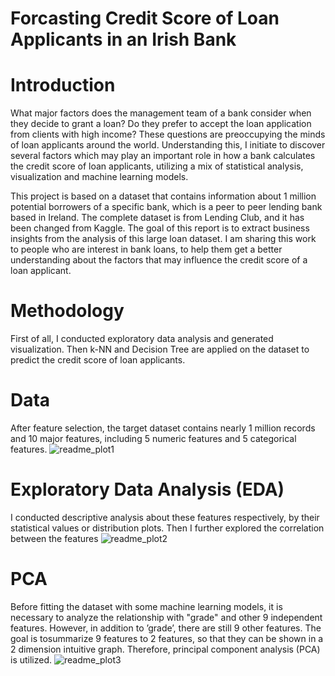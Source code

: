 # Forcasting Credit Score of Loan Applicants in an Irish Bank

# Introduction
What major factors does the management team of a bank consider when they decide to grant a loan? Do they prefer to accept the loan application from clients with high income? These questions are preoccupying the minds of loan applicants around the world. Understanding this, I initiate to discover several factors which may play an important role in how a bank calculates the credit score of loan applicants, utilizing a mix of statistical analysis, visualization and machine learning models.

This project is based on a dataset that contains information about 1 million potential borrowers of a specific bank, which is a peer to peer lending bank based in Ireland. The complete dataset is from Lending Club, and it has been changed from Kaggle. The goal of this report is to extract business insights from the analysis of this large loan dataset. I am sharing this work to people who are interest in bank loans, to help them get a better understanding about the factors that may influence the credit score of a loan applicant.

# Methodology
First of all, I conducted exploratory data analysis and generated visualization. Then k-NN and Decision Tree are applied on the dataset to predict the credit score of loan applicants.

# Data
After feature selection, the target dataset contains nearly 1 million records and 10 major features, including 5 numeric features and 5 categorical features.
![readme_plot1](https://user-images.githubusercontent.com/64850893/86263267-fb0e7400-bb8e-11ea-94f4-0085db804bce.jpg)

# Exploratory Data Analysis (EDA)
I conducted descriptive analysis about these features respectively, by their statistical values or distribution plots. Then I further explored the correlation between the features 
![readme_plot2](https://user-images.githubusercontent.com/64850893/86263934-d8c92600-bb8f-11ea-90d7-1f41d2781c5d.jpg)

# PCA 
Before fitting the dataset with some machine learning models, it is necessary to analyze the relationship with "grade" and other 9 independent features. However, in addition to ’grade’, there are still 9 other features. The goal is tosummarize 9 features to 2 features, so that they can be shown in a 2 dimension intuitive graph. Therefore, principal component analysis (PCA) is utilized.
![readme_plot3](https://user-images.githubusercontent.com/64850893/86264357-660c7a80-bb90-11ea-8025-128464be5ceb.jpg)
